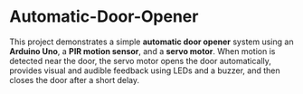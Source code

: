 # Automatic-Door-Opener
This project demonstrates a simple **automatic door opener** system using an **Arduino Uno**, a **PIR motion sensor**, and a **servo motor**. When motion is detected near the door, the servo motor opens the door automatically, provides visual and audible feedback using LEDs and a buzzer, and then closes the door after a short delay.
